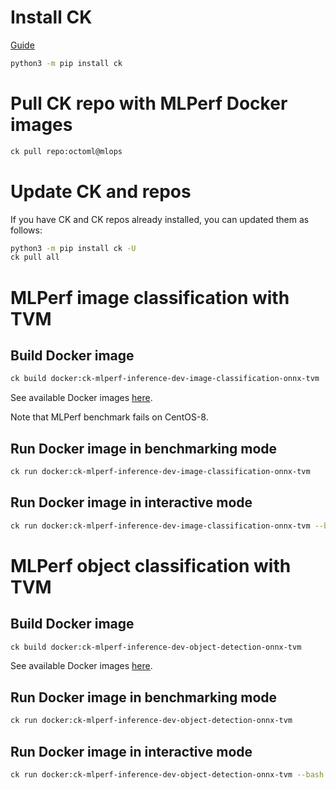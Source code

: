﻿# Install CK

[Guide](https://github.com/ctuning/ck#installation)

```bash
python3 -m pip install ck
```

# Pull CK repo with MLPerf Docker images

```bash
ck pull repo:octoml@mlops
```

# Update CK and repos

If you have CK and CK repos already installed, you can updated them as follows:
```bash
python3 -m pip install ck -U
ck pull all
```

# MLPerf image classification with TVM

## Build Docker image

```bash
ck build docker:ck-mlperf-inference-dev-image-classification-onnx-tvm
```

See available Docker images [here](https://github.com/octoml/mlops/tree/main/docker/ck-mlperf-inference-dev-image-classification-onnx-tvm).

Note that MLPerf benchmark fails on CentOS-8.

## Run Docker image in benchmarking mode
```bash
ck run docker:ck-mlperf-inference-dev-image-classification-onnx-tvm
```

## Run Docker image in interactive mode
```bash
ck run docker:ck-mlperf-inference-dev-image-classification-onnx-tvm --bash

```

# MLPerf object classification with TVM

## Build Docker image

```bash
ck build docker:ck-mlperf-inference-dev-object-detection-onnx-tvm
```

See available Docker images [here](https://github.com/octoml/mlops/tree/main/docker/ck-mlperf-inference-dev-object-detection-onnx-tvm).

## Run Docker image in benchmarking mode
```bash
ck run docker:ck-mlperf-inference-dev-object-detection-onnx-tvm
```

## Run Docker image in interactive mode
```bash
ck run docker:ck-mlperf-inference-dev-object-detection-onnx-tvm --bash

```


